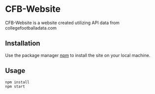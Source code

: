 # CFB-Website

CFB-Website is a website created utilizing API data from collegefootballadata.com

## Installation

Use the package manager [npm](https://www.npmjs.com/) to install the site on your local machine.

## Usage

```javascript
npm install
npm start
```
